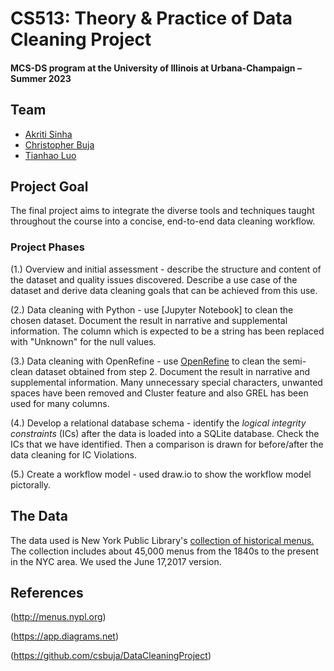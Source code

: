 # CS513: Theory & Practice of Data Cleaning Project

#### MCS-DS program at the University of Illinois at Urbana-Champaign – Summer 2023

## Team

- [Akriti Sinha](mailto:akritis5@illinois.edu?Subject=CS513Project)
- [Christopher Buja](mailto:cbuja2@illinois.edu?Subject=CS513Project)
- [Tianhao Luo](mailto:tluo3@illinois.edu?Subject=CS513Project)


## Project Goal

The final project aims to integrate the diverse tools and techniques taught throughout the course into a concise, end-to-end data cleaning workflow.

### Project Phases

(1.) Overview and initial assessment - describe the structure and content of the dataset and quality issues discovered. Describe a use case of the dataset and derive data cleaning goals that can be achieved from this use. 

(2.) Data cleaning with Python - use [Jupyter Notebook] to clean the chosen dataset. Document the result in narrative and supplemental information. The column which is expected to be a string has been replaced with "Unknown" for the null values. 

(3.) Data cleaning with OpenRefine - use [OpenRefine](openrefine.org) to clean the semi-clean dataset obtained from step 2. Document the result in narrative and supplemental information. Many unnecessary special characters, unwanted spaces have been removed and Cluster feature and also GREL has been used for many columns.

(4.) Develop a relational database schema - identify the *logical integrity constraints* (ICs) after the data is loaded into a SQLite database. Check the ICs that we have identified. Then a comparison is drawn for before/after the data cleaning for IC Violations.

(5.) Create a workflow model - used draw.io to show the workflow model pictorally.

## The Data

The data used is New York Public Library's [collection of historical menus.](http://menus.nypl.org/) The collection includes about 45,000 menus from the 1840s to the present in the NYC area. We used the June 17,2017 version.


## References

(http://menus.nypl.org)

(https://app.diagrams.net)

(https://github.com/csbuja/DataCleaningProject)
